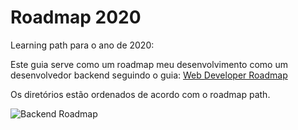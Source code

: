 # Roadmap 2020

Learning path para o ano de 2020:

Este guia serve como um roadmap meu desenvolvimento como um desenvolvedor backend seguindo o guia: [Web Developer Roadmap](https://github.com/kamranahmedse/developer-roadmap)

Os diretórios estão ordenados de acordo com o roadmap path. 

![Backend Roadmap](https://github.com/kamranahmedse/developer-roadmap/blob/master/translations/portuguese/img/backend-map.png)


